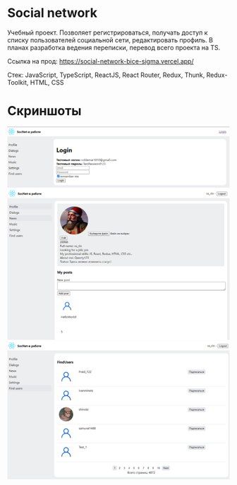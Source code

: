 # Social network

Учебный проект. Позволяет регистрироваться, получать доступ к списку пользователей социальной сети, редактировать профиль. В планах разработка ведения переписки, перевод всего проекта на TS.

Ссылка на прод: https://social-network-bice-sigma.vercel.app/

Стек: JavaScript, TypeScript, ReactJS, React Router, Redux, Thunk, Redux-Toolkit, HTML, CSS

# Скриншоты
![Авторизация](./src/assets/images/screenshot_auth.PNG)
![Профиль](./src/assets/images/screenshot_profile.PNG)
![Пользователи](./src/assets/images/screenshot_users.PNG)
